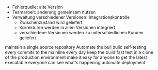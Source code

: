 - Fehlerquelle: alte Version
- Teamarbeit: änderung gemeinsam nutzen
- Verwaltung verschiedener Versionen: Integrationskontrolle
	- Zwischenzustand wird geliefert 
	- Korrekturen werden in allen Versionen integriert 
	- verschiedene Versionen werden zu unterschiedlichen Kunden geliefert 


maintain  a single source repository
Automate the buil
build self-testing
every commits to the mainline every day
keep the build fast
test in a clone of the production environment
make it easy for anyone to get the latest executable
everyone can see what's happening
automate deployment